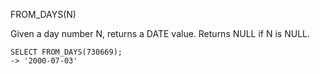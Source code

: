 FROM_DAYS(N)

Given a day number N, returns a DATE value. Returns NULL if N is NULL.

```
SELECT FROM_DAYS(730669);
-> '2000-07-03'
```
